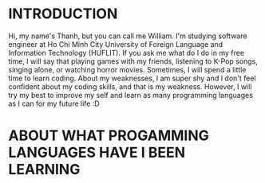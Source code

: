 # INTRODUCTION
Hi, my name's Thanh, but you can call me William. I'm studying software engineer at Ho Chi Minh City University of Foreign Language and Information Technology (HUFLIT). If you ask me what do I do in my free time, I will say that playing games with my friends, listening to K-Pop songs, singing alone, or watching horror movies. Sometimes, I will spend a little time to learn coding. About my weaknesses, I am super shy and I don't feel confident about my coding skills, and that is my weakness. However, I will try my best to improve my self and learn as many programming languages as I can for my future life :D

# ABOUT WHAT PROGAMMING LANGUAGES HAVE I BEEN LEARNING
